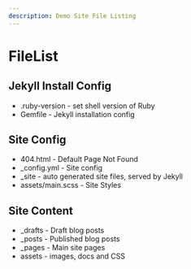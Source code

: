 ```yaml
---
description: Demo Site File Listing
---
```

# FileList

## Jekyll Install Config
- .ruby-version    - set shell version of Ruby
- Gemfile          - Jekyll installation config

## Site Config
- 404.html         - Default Page Not Found
- _config.yml      - Site config
- _site            - auto generated site files, served by Jekyll
- assets/main.scss - Site Styles

## Site Content
- _drafts          - Draft blog posts
- _posts           - Published blog posts
- _pages           - Main site pages
- assets           - images, docs and CSS
